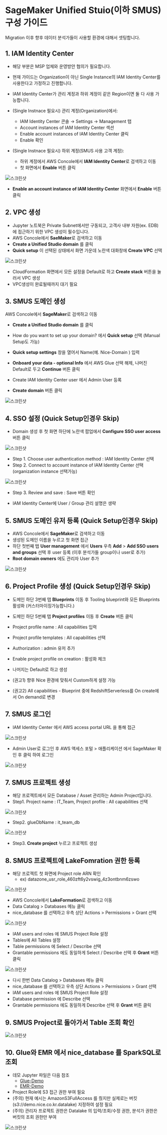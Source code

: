 # SageMaker Unified Stuio(이하 SMUS) 구성 가이드

Migration 이후 향후 데이터 분석가들이 사용할 환경에 대해서 셋팅합니다.

## 1. IAM Identity Center

- 해당 부분은 MSP 업체와 운영방안 협의가 필요합니다.
- 현재 가이드는 Organization이 아닌 Single Instance의 IAM Identity Center를 사용한다고 가정하고 진행합니다.
- IAM Identity Center가 관리 계정과 하위 계정이 같은 Region이면 둘 다 사용 가능합니다.

- (Single Instnace 필요시) 관리 계정(Organization)에서:
    - IAM Identity Center 콘솔 → Settings → Management 탭
    - Account instances of IAM Identity Center 섹션
    - Enable account instances of IAM Identity Center 클릭
    - Enable 확인 

- (Single Instnace 필요시) 하위 계정(SMUS 사용 고객 계정):
    - 하위 계정에서 AWS Concole에서 **IAM Identity Center**로 검색하고 이동
    - 첫 화면에서 **Enable** 버튼 클릭

![스크린샷](./image/smus-00.png)

- **Enable an account instance of IAM Identity Center** 화면에서 **Enable** 버튼 클릭


## 2. VPC 생성
- Jupyter 노트북은 Private Subnet에서만 구동되고, 고객사 내부 자원(ex. EDB)에 접근하기 위한 VPC 생성이 필수입니다.
- AWS Concole에서 **SaeMaker**로 검색하고 이동
- **Create a Unified Studio domain** 를 클릭
- **Quick setup** 이 선택된 상태에서 화면 가운데 노란색 대화창에 **Create VPC** 선택

![스크린샷](./image/smus-01.png)

- CloudFormation 화면에서 모든 설정을 Default로 하고 **Create stack** 버튼을 눌러서 VPC 생성
- VPC생성이 완료될때까지 대기 필요

## 3. SMUS 도메인 생성
AWS Concole에서 **SageMaker**로 검색하고 이동
- **Create a Unified Studio domain** 를 클릭
- How do you want to set up your domain? 에서 **Quick setup** 선택 (Manual Setup도 가능)
- **Quick setup settings** 창을 열어서 Name(예. Nice-Domain ) 입력
- **Onboard your data - optional Info** 에서 AWS Glue 선택 해제, 나머진 Default로 두고 **Continue** 버튼 클릭
- Create IAM Identity Center user 에서 Admin User 등록

- **Create domain** 버튼 클릭 

![스크린샷](./image/smus-02.png)

## 4. SSO 설정 (Quick Setup인경우 Skip)
- Domain 생성 후 첫 화면 하단에 노란색 팝업에서 **Configure SSO user access** 버튼 클릭

![스크린샷](./image/smus-03.png)

- Step 1. Choose user authentication method : IAM Identity Center 선택
- Step 2. Connect to account instance of IAM Identity Center 선택 (organization instance 선택가능)

![스크린샷](./image/smus-04.png)

- Step 3. Review and save : Save 버튼 확인

- IAM Identity Center에 User / Group 관리 설명은 생략

## 5. SMUS 도메인 유저 등록 (Quick Setup인경우 Skip)
- AWS Concole에서 **SageMaker**로 검색하고 이동
- 생성된 도메인 이름을 누르고 첫 화면 접근
- 하단 첫번째 탭 **User management** 에서 **Users** 우측 **Add** > **Add SSO users and groups** 선택 후 user 등록 (이후 분석가들 group이나 user로 추가)
- **Root domain owners** 에도 관리자 User 추가

![스크린샷](./image/smus-05.png)

## 6. Project Profile 생성 (Quick Setup인경우 Skip)
- 도메인 하단 3번째 탭 **Blueprints** 이동 후 Tooling blueprint와 모든 Blueprints 활성화 (커스터마이징가능합니다.)
- 도메인 하단 5번째 탭 **Project profiles** 이동 후 **Create** 버튼 클릭
- Project profile name : All capabilities 입력
- Project profile templates : All capabilities 선택
- Authorization : admin 유저 추가
- Enable project profile on creation : 활성화 체크
- 나머지는 Default로 하고 생성

- (권고1) 향후 Nice 환경에 맞춰서 Custom하게 설정 가능
- (권고2) All capabilities - Blueprint 중에 RedshiftServerless를 On create에서 On demand로 변경

## 7. SMUS 로그인
- IAM Identity Center 에서 AWS access portal URL 을 통해 접근

![스크린샷](./image/smus-06.png)

- Admin User로 로그인 후 AWS 액세스 포털 > 애플리케이션 에서 SageMaker 확인 후 클릭 하여 로그인

![스크린샷](./image/smus-07.png)

## 7. SMUS 프로젝트 생성
- 해당 프로젝트에서 모든 Database / Asset 관리하는 Admin Project입니다.
- Step1. Project name : IT_Team, Project profile : All capabilities 선택

![스크린샷](./image/smus-08.png)

- Step2. glueDbName : it_team_db

![스크린샷](./image/smus-09.png)

- Step3. **Create project** 누르고 프로젝트 생성

## 8. SMUS 프로젝트에 LakeFomration 권한 등록
- 해당 프로젝트 첫 화면에 Project role ARN 확인
    - ex) datazone_usr_role_460zft6y2vswig_4z3ontbnm6zswo

![스크린샷](./image/smus-10.png)

- AWS Concole에서 **LakeFormation**로 검색하고 이동
- Data Catalog > Databases 메뉴 클릭
- nice_database 를 선택하고 우측 상단 Actions > Permissions > Grant 선택

![스크린샷](./image/smus-11.png)

- IAM users and roles 에 SMUS Project Role 설정
- Tables에 All Tables 설정
- Table permissions 에 Select / Describe 선택 
- Grantable permissions 에도 동일하게 Select / Describe 선택 후 **Grant** 버튼 클릭

![스크린샷](./image/smus-12.png)

- 다시 한번 Data Catalog > Databases 메뉴 클릭
- nice_database 를 선택하고 우측 상단 Actions > Permissions > Grant 선택
- IAM users and roles 에 SMUS Project Role 설정
- Database permission 에 Describe 선택 
- Grantable permissions 에도 동일하게 Describe 선택 후 **Grant** 버튼 클릭

## 9. SMUS Project로 돌아가서 Table 조회 확인
![스크린샷](./image/smus-13.png)

## 10. Glue와 EMR 에서 nice_database 를 SparkSQL로 조회
- 데모 Jupyter 파일은 다음 참조
    - [Glue-Demo](./demo_file/NiceDemo-Glue.ipynb)
    - [EMR-Demo](./demo_file/NiceDemo-EMR-S.ipynb)
- Project Role에 S3 접근 권한 부여 필요
- (주의) 현재 예시는 AmazonS3FullAccess 를 줬지만 실제로는 버킷(s3://demo.nice.co.kr.datalake) 지정하여 설정 필요
- (주의) 관리자 프로젝트 권한은 Datalake 의 입력/조회/수정 권한, 분석가 권한은 버킷의 조회 권한만 부여

![스크린샷](./image/smus-14.png)

